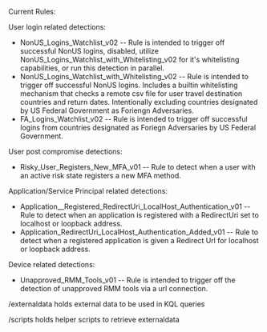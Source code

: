 Current Rules:

User login related detections:
- NonUS_Logins_Watchlist_v02 -- Rule is intended to trigger off successful NonUS logins, disabled, utilize NonUS_Logins_Watchlist_with_Whitelisting_v02 for it's whitelisting capabilities, or run this detection in parallel.
- NonUS_Logins_Watchlist_with_Whitelisting_v02 -- Rule is intended to trigger off successful NonUS logins. Includes a builtin whitelisting mechanism that checks a remote csv file for user travel destination countries and return dates. Intentionally excluding countries designated by US Federal Government as Foriengn Adversaries.
- FA_Logins_Watchlist_v02 -- Rule is intended to trigger off successful logins from countries designated as Foriegn Adversaries by US Federal Government.

User post compromise detections:
- Risky_User_Registers_New_MFA_v01 -- Rule to detect when a user with an active risk state registers a new MFA method.

Application/Service Principal related detections:
- Application__Registered_RedirectUri_LocalHost_Authentication_v01 -- Rule to detect when an application is registered with a RedirectUri set to localhost or loopback address.
- Application_RedirectUri_LocalHost_Authentication_Added_v01 -- Rule to detect when a registered application is given a Redirect Url for localhost or loopback address.

Device related detections:
- Unapproved_RMM_Tools_v01 -- Rule is intended to trigger off the detection of unapproved RMM tools via a url connection.
 
/externaldata holds external data to be used in KQL queries

/scripts holds helper scripts to retrieve externaldata
